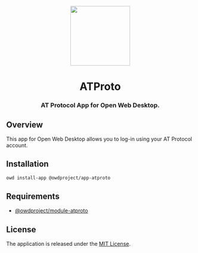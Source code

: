 <p align="center">
  <img width="160" height="160" src="https://avatars.githubusercontent.com/u/201536780?s=160&v=4" />
</p>
<h1 align="center">ATProto</h1>
<h3 align="center">
  AT Protocol App for Open Web Desktop.
</h3>

## Overview

This app for Open Web Desktop allows you to log-in using your AT Protocol account.

## Installation

```bash
owd install-app @owdproject/app-atproto
```

## Requirements

- [@owdproject/module-atproto](https://github.com/atproto-os/module-atproto)

## License

The application is released under the [MIT License](LICENSE).
